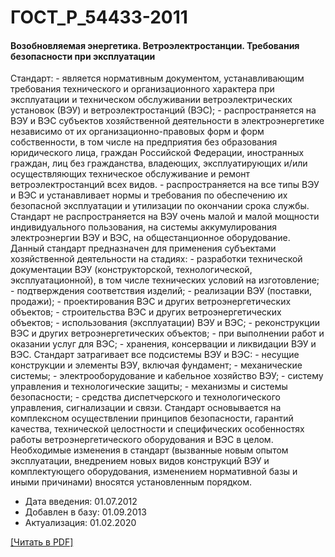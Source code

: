 # ГОСТ_Р_54433-2011

#### Возобновляемая энергетика. Ветроэлектростанции. Требования безопасности при эксплуатации

Стандарт: - является нормативным документом, устанавливающим требования технического и организационного характера при эксплуатации и техническом обслуживании ветроэлектрических установок (ВЭУ) и ветроэлектростанций (ВЭС); - распространяется на ВЭУ и ВЭС субъектов хозяйственной деятельности в электроэнергетике независимо от их организационно-правовых форм и форм собственности, в том числе на предприятия без образования юридического лица, граждан Российской Федерации, иностранных граждан, лиц без гражданства, владеющих, эксплуатирующих и/или осуществляющих техническое обслуживание и ремонт ветроэлектростанций всех видов. - распространяется на все типы ВЭУ и ВЭС и устанавливает нормы и требования по обеспечению их безопасной эксплуатации и утилизации по окончании срока службы. Стандарт не распространяется на ВЭУ очень малой и малой мощности индивидуального пользования, на системы аккумулирования электроэнергии ВЭУ и ВЭС, на общестанционное оборудование. Данный стандарт предназначен для применения субъектами хозяйственной деятельности на стадиях: - разработки технической документации ВЭУ (конструкторской, технологической, эксплуатационной), в том числе технических условий на изготовление; - подтверждения соответствия изделий; - реализации ВЭУ (поставки, продажи); - проектирования ВЭС и других ветроэнергетических объектов; - строительства ВЭС и других ветроэнергетических объектов; - использования (эксплуатации) ВЭУ и ВЭС; - реконструкции ВЭС и других ветроэнергетических объектов; - при выполнении работ и оказании услуг для ВЭС; - хранения, консервации и ликвидации ВЭУ и ВЭС. Стандарт затрагивает все подсистемы ВЭУ и ВЭС: - несущие конструкции и элементы ВЭУ, включая фундамент; - механические системы; - электрооборудование и кабельное хозяйство ВЭУ; - систему управления и технологические защиты; - механизмы и системы безопасности; - средства диспетчерского и технологического управления, сигнализации и связи. Стандарт основывается на комплексном осуществлении принципов безопасности, гарантий качества, технической целостности и специфических особенностях работы ветроэнергетического оборудования и ВЭС в целом. Необходимые изменения в стандарт (вызванные новым опытом эксплуатации, внедрением новых видов конструкций ВЭУ и комплектующего оборудования, изменением нормативной базы и иными причинами) вносятся установленным порядком.

- Дата введения: 01.07.2012
- Добавлен в базу: 01.09.2013
- Актуализация: 01.02.2020

<a onclick="openFileCallback('https://standartgost.ru/g/ГОСТ_Р_54433-2011.pdf', 'ГОСТ_Р_54433-2011.pdf');" href="#">[Читать в PDF]</a>